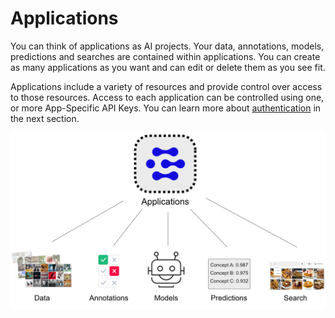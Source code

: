 # Applications

You can think of applications as AI projects. Your data, annotations, models, predictions and searches are contained within applications. You can create as many applications as you want and can edit or delete them as you see fit.

Applications include a variety of resources and provide control over access to those resources. Access to each application can be controlled using one, or more App-Specific API Keys. You can learn more about [authentication](https://docs.clarifai.com/getting-started/authentication) in the next section.

![](../../images/applications.jpg)
